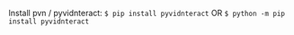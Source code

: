 Install pvn / pyvidnteract:
`$ pip install pyvidnteract` OR `$ python -m pip install pyvidnteract`

